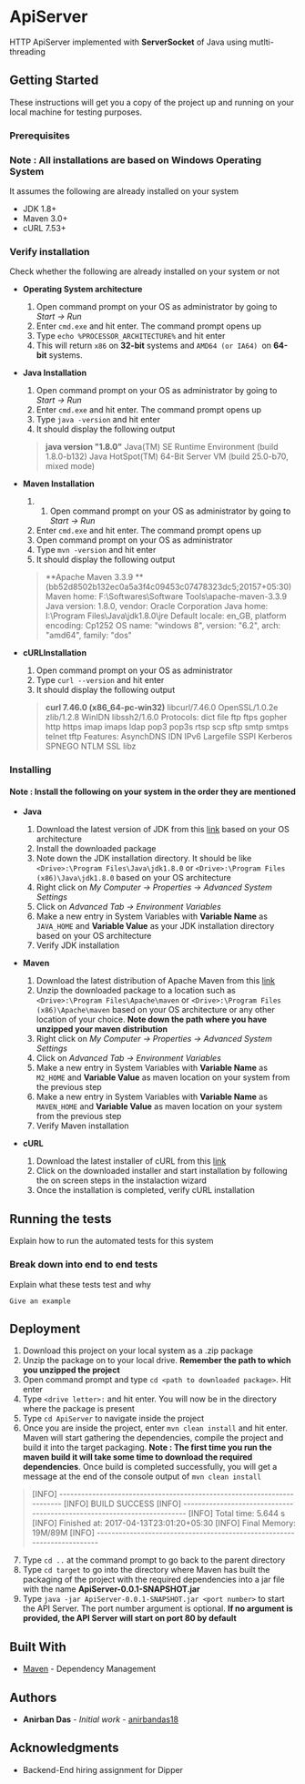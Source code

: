 # ApiServer

HTTP ApiServer implemented with **ServerSocket** of Java using mutlti-threading 

## Getting Started

These instructions will get you a copy of the project up and running on your local machine for testing purposes.

### Prerequisites

### **Note : All installations are based on Windows Operating System**

It assumes the following are already installed on your system

* JDK 1.8+
* Maven 3.0+
* cURL 7.53+

### Verify installation 

Check whether the following are already installed on your system or not

* **Operating System architecture**
	1. Open command prompt on your OS as administrator by going to _Start -> Run_
	2. Enter `cmd.exe` and hit enter. The command prompt opens up
	3. Type `echo %PROCESSOR_ARCHITECTURE%` and hit enter
	4. This will return `x86` on **32-bit** systems and `AMD64 (or IA64) `on **64-bit** systems.

* **Java Installation**
	1. Open command prompt on your OS as administrator by going to _Start -> Run_
	2. Enter `cmd.exe` and hit enter. The command prompt opens up
	3. Type `java -version` and hit enter
	4. It should display the following output
	> **java version "1.8.0"**
	> Java(TM) SE Runtime Environment (build 1.8.0-b132)
	> Java HotSpot(TM) 64-Bit Server VM (build 25.0-b70, mixed mode)

* **Maven Installation**
	1. 1. Open command prompt on your OS as administrator by going to _Start -> Run_
	2. Enter `cmd.exe` and hit enter. The command prompt opens up
	3. Open command prompt on your OS as administrator
	4. Type `mvn -version` and hit enter
	5. It should display the following output
	> **Apache Maven 3.3.9 **
	> (bb52d8502b132ec0a5a3f4c09453c07478323dc5;20157+05:30)
Maven home: F:\Softwares\Software Tools\apache-maven-3.3.9
Java version: 1.8.0, vendor: Oracle Corporation
Java home: I:\Program Files\Java\jdk1.8.0\jre
Default locale: en_GB, platform encoding: Cp1252
OS name: "windows 8", version: "6.2", arch: "amd64", family: "dos"

* **cURLInstallation**
	1. Open command prompt on your OS as administrator
	2. Type `curl --version` and hit enter
	3. It should display the following output
	> **curl 7.46.0 (x86_64-pc-win32)** libcurl/7.46.0 OpenSSL/1.0.2e zlib/1.2.8 WinIDN libssh2/1.6.0
	> Protocols: dict file ftp ftps gopher http https imap imaps ldap pop3 pop3s rtsp scp sftp smtp smtps telnet tftp
Features: AsynchDNS IDN IPv6 Largefile SSPI Kerberos SPNEGO NTLM SSL libz

### Installing 

#### **Note : Install the following on your system in the order they are mentioned**

* **Java**

	1. Download the latest version of JDK from this [link](http://www.oracle.com/technetwork/java/javase/downloads/jdk8-downloads-2133151.html) based on your OS architecture
	2. Install the downloaded package
	3. Note down the JDK installation directory. It should be like ` <Drive>:\Program Files\Java\jdk1.8.0 ` or ` <Drive>:\Program Files (x86)\Java\jdk1.8.0 ` based on your OS architecture
	4. Right click on _My Computer -> Properties -> Advanced System Settings_
	5. Click on _Advanced Tab -> Environment Variables_
	6. Make a new entry in System Variables with **Variable Name** as `JAVA_HOME` and **Variable Value** as your JDK installation directory based on your OS architecture
	7. Verify JDK installation

* **Maven**

	1. Download the latest distribution of Apache Maven from this [link](http://mirror.fibergrid.in/apache/maven/maven-3/3.5.0/binaries/apache-maven-3.5.0-bin.zip) 
	2. Unzip the downloaded package to a location such as  ` <Drive>:\Program Files\Apache\maven ` or ` <Drive>:\Program Files (x86)\Apache\maven ` based on your OS architecture or any other location of your choice. **Note down the path where you have unzipped your maven distribution**
	3. Right click on _My Computer -> Properties -> Advanced System Settings_
	4. Click on _Advanced Tab -> Environment Variables_
	5. Make a new entry in System Variables with **Variable Name** as `M2_HOME` and **Variable Value** as maven location on your system from the previous step
	6. Make a new entry in System Variables with **Variable Name** as `MAVEN_HOME` and **Variable Value** as maven location on your system from the previous step
	7. Verify Maven installation

* **cURL**

	1. Download the latest installer of cURL from this [link](http://www.confusedbycode.com/curl/) 
	2. Click on the downloaded installer and start installation by following the on screen steps in the instalaction wizard
	3. Once the installation is completed, verify cURL installation

## Running the tests

Explain how to run the automated tests for this system

### Break down into end to end tests

Explain what these tests test and why

```
Give an example
```

## Deployment

 1. Download this project on your local system as a .zip package
 2. Unzip the package on to your local drive. **Remember the path to which you unzipped the project**
 3. Open command prompt and type `cd <path to downloaded package>`. Hit enter
 4. Type `<drive letter>:` and hit enter. You will now be in the directory where the package is present
 5. Type `cd ApiServer` to navigate inside the project
 6. Once you are inside the project, enter `mvn clean install` and hit enter. Maven will start gathering the dependencies, compile the project and build it into the target packaging. **Note : The first time you run the maven build it will take some time to download the required dependencies**. Once build is completed successfully, you will get a message  at the end of the console output of `mvn clean install`
 > [INFO] ------------------------------------------------------------------------
    [INFO] BUILD SUCCESS
    [INFO] ------------------------------------------------------------------------
    [INFO] Total time: 5.644 s
    [INFO] Finished at: 2017-04-13T23:01:20+05:30
	[INFO] Final Memory: 19M/89M
	[INFO] ------------------------------------------------------------------------
	
 7. Type `cd ..` at the command prompt to go back to the parent
    directory
 8. Type `cd target` to go into the directory where Maven has built the packaging of the project with the required dependencies into a jar file with the name **ApiServer-0.0.1-SNAPSHOT.jar**
 9.  Type `java -jar ApiServer-0.0.1-SNAPSHOT.jar <port number>` to start the API Server. The port number argument is optional. **If no argument is provided, the API Server will start on port 80 by default**
 
## Built With

* [Maven](https://maven.apache.org/) - Dependency Management

## Authors

* **Anirban Das** - *Initial work* - [anirbandas18](https://github.com/anirbandas18)

## Acknowledgments

* Backend-End hiring assignment for Dipper
